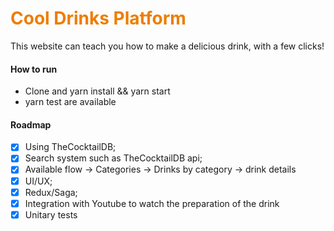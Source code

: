 <h1 style="color:#EE7D00;">Cool Drinks Platform</h1>

<p>This website can teach you how to make a delicious drink, with a few clicks!</p>

#### How to run
  - Clone and yarn install && yarn start
  - yarn test are available

#### Roadmap

- [x] Using TheCocktailDB;
- [x] Search system such as TheCocktailDB api;
- [x] Available flow -> Categories -> Drinks by category -> drink details
- [x] UI/UX;
- [x] Redux/Saga;
- [x] Integration with Youtube to watch the preparation of the drink
- [x] Unitary tests
